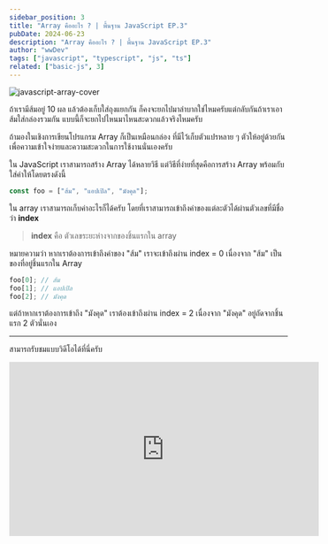```yaml
---
sidebar_position: 3
title: "Array คืออะไร ? | พื้นฐาน JavaScript EP.3"
pubDate: 2024-06-23
description: "Array คืออะไร ? | พื้นฐาน JavaScript EP.3"
author: "wwDev"
tags: ["javascript", "typescript", "js", "ts"]
related: ["basic-js", 3]
---
```


![javascript-array-cover](/images/blog/javascript/3/1.webp)

ถ้าเรามีส้มอยู่ 10 ผล แล้วต้องเก็บใส่ถุงแยกกัน ก็คงจะยกไปมาลำบากใช่ไหมครับแต่กลับกันถ้าเราเอาส้มใส่กล่องรวมกัน แบบนี้ก็จะยกไปไหนมาไหนสะดวกแล้วจริงไหมครับ

ถ้ามองในเชิงการเขียนโปรแกรม Array ก็เป็นเหมือนกล่อง ที่มีไว้เก็บตัวแปรหลาย ๆ ตัวให้อยู่ด้วยกัน เพื่อความเข้าใจง่ายและความสะดวกในการใช้งานนั่นเองครับ

ใน JavaScript เราสามารถสร้าง Array ได้หลายวิธี แต่วิธีที่ง่ายที่สุดคือการสร้าง Array พร้อมกับใส่ค่าให้โดยตรงดังนี้

```typescript
const foo = ["ส้ม", "แอปเปิล", "มังคุด"];
```

ใน array เราสามารถเก็บค่าอะไรก็ได้ครับ โดยที่เราสามารถเข้าถึงค่าของแต่ละตัวได้ผ่านตัวเลขที่มีชื่อว่า **index**

> **index** คือ ตัวเลขระยะห่างจากของชิ้นแรกใน array

หมายความว่า หากเราต้องการเข้าถึงค่าของ "ส้ม" เราจะเข้าถึงผ่าน index = 0 เนื่องจาก "ส้ม" เป็นของที่อยู่ชิ้นแรกใน Array

```typescript
foo[0]; // ส้ม
foo[1]; // แอปเปิล
foo[2]; // มังคุด
```

แต่ถ้าหากเราต้องการเข้าถึง "มังคุด" เราต้องเข้าถึงผ่าน index = 2 เนื่องจาก "มังคุด" อยู่ถัดจากชิ้นแรก 2 ตัวนั่นเอง

---

สามารถรับชมแบบวิดีโอได้ที่นี่ครับ

<iframe width="560" height="315" src="https://www.youtube.com/embed/5FrkfIBu6sA?si=kNY1lvngVOLqDNjg" title="YouTube video player" frameborder="0" allow="accelerometer; autoplay; clipboard-write; encrypted-media; gyroscope; picture-in-picture; web-share" referrerpolicy="strict-origin-when-cross-origin" allowfullscreen></iframe>
